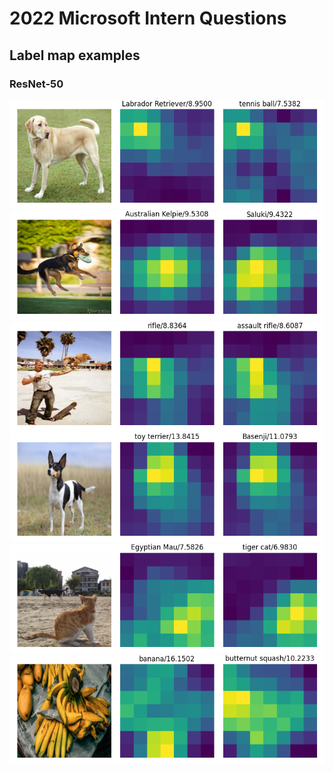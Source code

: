 # 2022 Microsoft Intern Questions

## Label map examples

### ResNet-50

![](example_0.png)
![](example_1.png)
![](example_2.png)
![](example_3.png)
![](example_4.png)
![](example_5.png)
